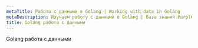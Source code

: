 ```yaml
---
metaTitle: Работа с данными в Golang | Working with data in Golang
metaDescription: Изучаем работу с данными в Golang | База знаний PurpleSchool
title: Golang работа с данными
---
```


Golang работа с данными
